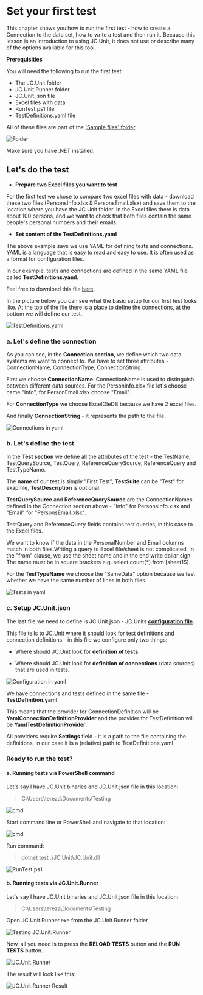 # Set your first test

This chapter shows you how to run the first test - how to create a
Connection to the data set, how to write a test and then run it. Because
this lesson is an introduction to using JC.Unit, it does not use or
describe many of the options available for this tool.

**Prerequisities**

You will need the following to run the first test:
-   The JC.Unit folder
-   JC.Unit.Runner folder
-   JC.Unit.json file
-   Excel files with data
-   RunTest.ps1 file
-   TestDefinitions.yaml file

All of these files are part of the ['Sample files' folder](https://github.com/cernatery/JC.Tools/tree/main/JC.Unit/Documentation/SampleFiles).

![Folder](Images/media/image4.png)

Make sure you have .NET installed.

## Let\'s do the test

-   **Prepare two Excel files you want to test**

For the first test we chose to compare two excel files with data -
download these two files (PersonsInfo.xlsx & PersonsEmail.xlsx) and save them to the location where you have
the JC.Unit folder. In the Excel files there is data about 100 persons,
and we want to check that both files contain the same people\'s personal
numbers and their emails.

-   **Set content of the TestDefinitions.yaml**

The above example says we use YAML for defining tests and connections.
YAML is a language that is easy to read and easy to use. It is often
used as a format for configuration files.

In our example, tests and connections are defined in the same YAML file
called **TestDefinitions.yaml**.

Feel free to download this file [here](https://github.com/cernatery/JC.Tools/tree/main/JC.Unit/Documentation/SampleFiles).

In the picture below you can see what the basic setup for our first test
looks like. At the top of the file there is a place to define the
connections, at the bottom we will define our test.

![TestDefinitions.yaml](Images/media/image5.png)

### a. Let\'s define the connection

As you can see, in the **Connection section**, we define which two data
systems we want to connect to. We have to set three attributes -
ConnectionName, ConnectionType, ConnectionString.

First we choose **ConnectionName**. ConnectionName is used to
distinguish between different data sources. For the PersonInfo.xlsx file
let\'s choose name \"Info\", for PersonEmail.xlsx choose \"Email\".

For **ConnectionType** we choose ExcelOleDB because we have 2 excel files.

And finally **ConnectionString** - it represents the path to the file.

![Connections in yaml](Images/media/image6.png)

### b. Let\'s define the test

In the **Test section** we define all the attributes of the test - the
TestName, TestQuerySource, TestQuery, ReferenceQuerySource,
ReferenceQuery and TestTypeName.

The **name** of our test is simply \"First Test\", **TestSuite** can be
\"Test\" for exapmle, **TestDescription** is optional.

**TestQuerySource** and **ReferenceQuerySource** are the ConnectionNames
defined in the Connection section above - \"Info\" for PersonsInfo.xlsx
and \"Email\" for \"PersonsEmail.xlsx\".

TestQuery and ReferenceQuery fields contains test queries, in this case
to the Excel files.

We want to know if the data in the PersonalNumber and Email columns
match in both files.Writing a query to Excel file/sheet is not
complicated. In the \"from\" clause, we use the sheet name and in the
end write dollar sign. The name must be in square brackets e.g. select
count(\*) from \[sheet1\$\].

For the **TestTypeName** we choose the \"SameData\" option because we
test whether we have the same number of lines in both files.

![Tests in yaml](Images/media/image7.png)

### c. Setup JC.Unit.json

The last file we need to define is JC.Unit.json - JC.Units
[**configuration file**](https://github.com/cernatery/JC.Tools/tree/main/JC.Unit/Documentation/SampleFiles).

This file tells to JC.Unit where it should look for test definitions and
connection definitions - in this file we configure only two things:

-   Where should JC.Unit look for **definition of tests**.

-   Where should JC.Unit look for **definition of connections** (data sources) that are used in tests.

![Configuration in yaml](Images/media/image8.png)

We have connections and tests defined in the same file -
**TestDefinition.yaml**.

This means that the provider for ConnectionDefinition will be
**YamlConnectionDefinitionProvider** and the provider for TestDefinition
will be **YamlTestDefinitionProvider**.

All providers require **Settings** field - it is a path to the file
containing the definitions, in our case it is a (relative) path to
TestDefinitions.yaml

### Ready to run the test?

#### a.  Running tests via PowerShell command

Let\'s say I have JC.Unit binaries and JC.Unit.json file in this
location:

> C:\\Users\\tereza\\Documents\\Testing

![cmd](Images/media/image9.png)

Start command line or PowerShell and navigate to that location:

![cmd](Images/media/image10.png)

Run command:
> dotnet test .\\JC.Unit\\JC.Unit.dll

![RunTest.ps1](Images/media/image11.png)

#### b.  Running tests via JC.Unit.Runner

Let\'s say I have JC.Unit binaries and JC.Unit.json file in this
location:

> C:\\Users\\tereza\\Documents\\Testing

Open JC.Unit.Runner.exe from the JC.Unit.Runner folder

![Testing JC.Unit.Runner](Images/media/image12.png)

Now, all you need is to press the **RELOAD TESTS** button and the **RUN
TESTS** button.

![JC.Unit.Runner](Images/media/image13.png)

The result will look like this:

![JC.Unit.Runner Result](Images/media/image14.png)